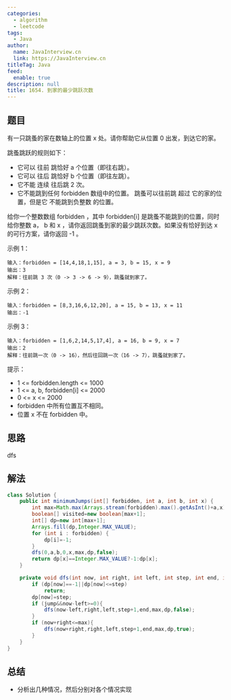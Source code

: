 ```yaml
---
categories: 
  - algorithm
  - leetcode
tags: 
  - Java
author: 
  name: JavaInterview.cn
  link: https://JavaInterview.cn
titleTag: Java
feed: 
  enable: true
description: null
title: 1654. 到家的最少跳跃次数
---
```


## 题目

有一只跳蚤的家在数轴上的位置 x 处。请你帮助它从位置 0 出发，到达它的家。

跳蚤跳跃的规则如下：

* 它可以 往前 跳恰好 a 个位置（即往右跳）。
* 它可以 往后 跳恰好 b 个位置（即往左跳）。
* 它不能 连续 往后跳 2 次。
* 它不能跳到任何 forbidden 数组中的位置。
跳蚤可以往前跳 超过 它的家的位置，但是它 不能跳到负整数 的位置。

给你一个整数数组 forbidden ，其中 forbidden[i] 是跳蚤不能跳到的位置，同时给你整数 a， b 和 x ，请你返回跳蚤到家的最少跳跃次数。如果没有恰好到达 x 的可行方案，请你返回 -1 。



示例 1：
    
    输入：forbidden = [14,4,18,1,15], a = 3, b = 15, x = 9
    输出：3
    解释：往前跳 3 次（0 -> 3 -> 6 -> 9），跳蚤就到家了。
示例 2：

    输入：forbidden = [8,3,16,6,12,20], a = 15, b = 13, x = 11
    输出：-1
示例 3：
    
    输入：forbidden = [1,6,2,14,5,17,4], a = 16, b = 9, x = 7
    输出：2
    解释：往前跳一次（0 -> 16），然后往回跳一次（16 -> 7），跳蚤就到家了。


提示：

* 1 <= forbidden.length <= 1000
* 1 <= a, b, forbidden[i] <= 2000
* 0 <= x <= 2000
* forbidden 中所有位置互不相同。
* 位置 x 不在 forbidden 中。

## 思路

dfs

## 解法
```java
class Solution {
    public int minimumJumps(int[] forbidden, int a, int b, int x) {
        int max=Math.max(Arrays.stream(forbidden).max().getAsInt()+a,x)+b;
        boolean[] visited=new boolean[max+1];
        int[] dp=new int[max+1];
        Arrays.fill(dp,Integer.MAX_VALUE);
        for (int i : forbidden) {
            dp[i]=-1;
        }
        dfs(0,a,b,0,x,max,dp,false);
        return dp[x]==Integer.MAX_VALUE?-1:dp[x];
    }

    private void dfs(int now, int right, int left, int step, int end, int max, int[] dp, boolean jump) {
        if (dp[now]==-1||dp[now]<=step)
            return;
        dp[now]=step;
        if (jump&&now-left>=0){
            dfs(now-left,right,left,step+1,end,max,dp,false);
        }
        if (now+right<=max){
            dfs(now+right,right,left,step+1,end,max,dp,true);
        }
    }
}

```

## 总结

- 分析出几种情况，然后分别对各个情况实现 
